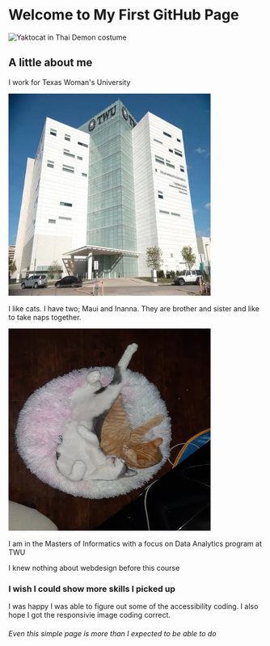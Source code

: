 <!DOCTYPE html>
<html lang="eng-US" dir="ltr" >
<head>
<meta charset="UTF-8">
  <link rel="CSSpalette" href="CSSpalette.c">
</head>
</html>

<h1> Welcome to My First GitHub Page </h1>

<div role="img" aria-label="Yaktocat">
  <img src="https://octodex.github.com/images/yaktocat.png"
  src= https://octodex.github.com/images/yaktocat.png 2x, 
        https://octodex.github.com/images/yaktocat.png 3x,
        https://octodex.github.com/images/yaktocat.png 4x, 
        alt="Yaktocat in Thai Demon costume"
    width="600" height="600">
  </div>

  <h2> A little about me </h2>
  
<p> I work for Texas Woman's University </p> 

<div role="img" aria-label="TWU Dallas Campus">
  <img src="https://github.com/Meowzart13/TWU/blob/gh-pages/download.png"
  src= https://github.com/Meowzart13/TWU/blob/gh-pages/download.png 2x, 
       https://github.com/Meowzart13/TWU/blob/gh-pages/download.png 3x,
       https://github.com/Meowzart13/TWU/blob/gh-pages/download.png  4x, 
        alt="TWU Dallas Campus"
    width="400" height="400">
  </div>
  
  
<p> I like cats. I have two; Maui and Inanna. They are brother and sister and like to take naps together. </p> 

<div role="img" aria-label="Maui and Inanna sleeping in cat bed">
  <img src="https://github.com/Meowzart13/TWU/blob/gh-pages/20201212_205447.jpg"
       src= https://github.com/Meowzart13/TWU/blob/gh-pages/20201212_205447.jpg 2x, 
            https://github.com/Meowzart13/TWU/blob/gh-pages/20201212_205447.jpg 3x,
            https://github.com/Meowzart13/TWU/blob/gh-pages/20201212_205447.jpg 4x, 
        alt="Maui and Inanna sleeping in cat bed"
    width="400" height="400">
  </div>
  


<p> I am in the Masters of Informatics with a focus on Data Analytics program at TWU </p> 

<p> I knew nothing about webdesign before this course </p> 

<h3> I wish I could show more skills I picked up </h3>

<p> I was happy I was able to figure out some of the accessibility coding. I also hope I got the responsivie image coding correct. </p> 

<h6> Even this simple page is more than I expected to be able to do </h6>

